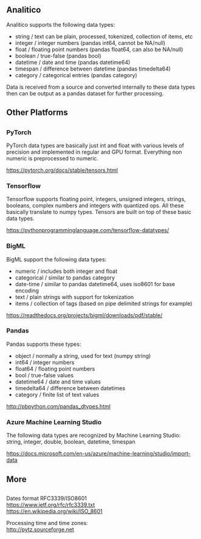 
## Analitico

Analitico supports the following data types:  
- string / text can be plain, processed, tokenized, collection of items, etc
- integer / integer numbers (pandas int64, cannot be NA/null)
- float / floating point numbers (pandas float64, can also be NA/null)
- boolean / true-false (pandas bool)
- datetime / date and time (pandas datetime64) 
- timespan / difference between datetime (pandas timedelta64)
- category / categorical entries (pandas category)

Data is received from a source and converted internally to these data types then can be output as a pandas dataset for further processing.  

##
## Other Platforms
##

### PyTorch

PyTorch data types are basically just int and float 
with various levels of precision and implemented in regular
and GPU format. Everything non numeric is preprocessed to numeric.  

https://pytorch.org/docs/stable/tensors.html

### Tensorflow

Tensorflow supports floating point, integers, unsigned integers, strings, booleans, 
complex numbers and integers with quantized ops. All these basically translate to numpy
types. Tensors are built on top of these basic data types.  

https://pythonprogramminglanguage.com/tensorflow-datatypes/

### BigML

BigML support the following data types:  
- numeric / includes both integer and float  
- categorical / similar to pandas category  
- date-time / similar to pandas datetime64, uses iso8601 for base encoding  
- text / plain strings with support for tokenization  
- items / collection of tags (based on pipe delimited strings for example)
   
https://readthedocs.org/projects/bigml/downloads/pdf/stable/

### Pandas

Pandas supports these types:  
- object / normally a string, used for text (numpy string)  
- int64 / integer numbers  
- float64 / floating point numbers  
- bool / true-false values  
- datetime64 / date and time values  
- timedelta64 / difference between datetimes  
- category / finite list of text values  

http://pbpython.com/pandas_dtypes.html

### Azure Machine Learning Studio

The following data types are recognized by Machine Learning Studio:  
string, integer, double, boolean, datetime, timespan  

https://docs.microsoft.com/en-us/azure/machine-learning/studio/import-data

##
## More
##

Dates format RFC3339/ISO8601  
https://www.ietf.org/rfc/rfc3339.txt  
https://en.wikipedia.org/wiki/ISO_8601  

Processing time and time zones:  
http://pytz.sourceforge.net  

